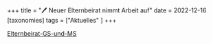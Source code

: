 +++
title = "🖊️ Neuer Elternbeirat nimmt Arbeit auf"
date = 2022-12-16
[taxonomies]
tags = ["Aktuelles" ]
+++

[Elternbeirat-GS-und-MS](https://volksschule-partenkirchen.de/wp-content/uploads/Elternbeirat-GS-und-MS.pdf)
